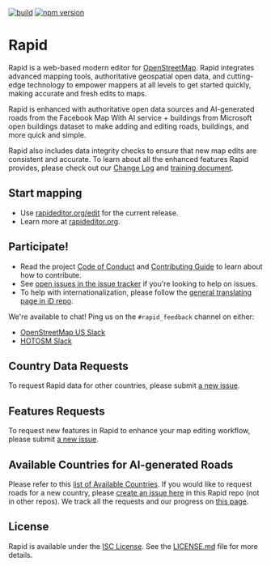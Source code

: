 [![build](https://github.com/facebook/Rapid/workflows/build/badge.svg)](https://github.com/facebook/Rapid/actions?query=workflow%3A%22build%22)
[![npm version](https://badge.fury.io/js/%40rapideditor%2Frapid.svg)](https://badge.fury.io/js/%40rapideditor%2Frapid)

# Rapid

Rapid is a web-based modern editor for [OpenStreetMap](https://www.openstreetmap.org/). Rapid integrates advanced mapping tools, authoritative geospatial open data, and cutting-edge technology to empower mappers at all levels to get started quickly, making accurate and fresh edits to maps.

Rapid is enhanced with authoritative open data sources and AI-generated roads from the Facebook Map With AI service + buildings from Microsoft open buildings dataset to make adding and editing roads, buildings, and more quick and simple.

Rapid also includes data integrity checks to ensure that new map edits are consistent and accurate. To learn about all the enhanced features Rapid provides, please check out our [Change Log](CHANGELOG.md) and [training document](https://github.com/facebookmicrosites/Open-Mapping-At-Facebook/wiki#editing-in-rapid).


## Start mapping

* Use [rapideditor.org/edit](https://rapideditor.org/edit) for the current release.
* Learn more at [rapideditor.org](https://rapideditor.org).


## Participate!

* Read the project [Code of Conduct](CODE_OF_CONDUCT.md) and [Contributing Guide](CONTRIBUTING.md) to learn about how to contribute.
* See [open issues in the issue tracker](https://github.com/facebook/Rapid/issues?state=open) if you're looking to help on issues.
* To help with internationalization, please follow the [general translating page in iD repo](https://github.com/openstreetmap/iD/blob/develop/CONTRIBUTING.md#translating).

We're available to chat!  Ping us on the `#rapid_feedback` channel on either:
* [OpenStreetMap US Slack](https://slack.openstreetmap.us/)
* [HOTOSM Slack](https://slack.hotosm.org/)

## Country Data Requests
To request Rapid data for other countries, please submit [a new issue](https://github.com/facebook/Rapid/issues/new).

## Features Requests
To request new features in Rapid to enhance your map editing workflow, please submit [a new issue](https://github.com/facebook/Rapid/issues/new).

## Available Countries for AI-generated Roads
Please refer to this [list of Available Countries](https://github.com/facebookmicrosites/Open-Mapping-At-Facebook/wiki/Available-Countries). If you would like to request roads for a new country, please [create an issue here](https://github.com/facebook/Rapid/issues) in this Rapid repo (not in other repos). We track all the requests and our progress on [this page](COUNTRY_REQUESTS.md).

## License

Rapid is available under the [ISC License](https://opensource.org/licenses/ISC).
See the [LICENSE.md](LICENSE.md) file for more details.